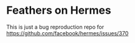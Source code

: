 # Feathers on Hermes

This is just a bug reproduction repo for https://github.com/facebook/hermes/issues/370
